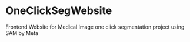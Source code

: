 # OneClickSegWebsite

Frontend Website for Medical Image one click segmentation project using SAM by Meta
